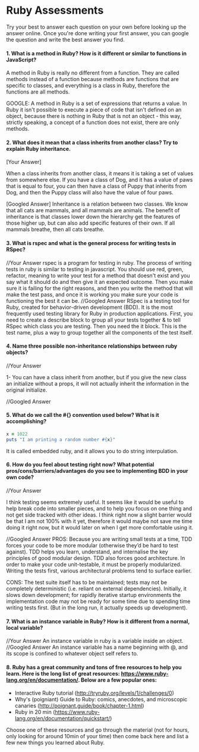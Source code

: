 # Ruby Assessments

Try your best to answer each question on your own before looking up the answer online. Once you're done writing your first answer, you can google the question and write the best answer you find.


#### 1. What is a method in Ruby? How is it different or similar to functions in JavaScript?

A method in Ruby is really no different from a function. They are called methods instead of a function because methods are functions that are specific to classes, and everything is a class in Ruby, therefore the functions are all methods.

GOOGLE:
A method in Ruby is a set of expressions that returns a value. In Ruby it isn't possible to execute a piece of code that isn't defined on an object, because there is nothing in Ruby that is not an object - this way, strictly speaking, a concept of a function does not exist, there are only methods.

#### 2. What does it mean that a class inherits from another class? Try to explain Ruby inheritance. 


[Your Answer]

When a class inherits from another class, it means it is taking a set of values from somewhere else. If you have a class of Dog, and it has a value of paws that is equal to four, you can then have a class of Puppy that inherits from Dog, and then the Puppy class will also have the value of four paws.

[Googled Answer]
Inheritance is a relation between two classes. We know that all cats are mammals, and all mammals are animals. The benefit of inheritance is that classes lower down the hierarchy get the features of those higher up, but can also add specific features 
of their own. If all mammals breathe, then all cats breathe.

#### 3. What is rspec and what is the general process for writing tests in RSpec?

//Your Answer
rspec is a program for testing in ruby. The process of writing tests in ruby is similar to testing in javascript. You should use red, green, refactor, meaning to write your test for a method that doesn't exist and you say what it should do and then give it an expected outcome. Then you make sure it is failing for the right reasons, and then you write the method that will make the test pass, and once it is working you make sure your code is functioning the best it can be.
//Googled Answer
RSpec is a testing tool for Ruby, created for behavior-driven development (BDD). It is the most frequently used testing library for Ruby in production applications. First, you need to create a describe block to group all your tests together & to tell RSpec which class you are testing. Then you need the it block. This is the test name, plus a way to group together all the components of the test itself.

#### 4. Name three possible non-inheritance relationships between ruby objects? 

//Your Answer

1- You can have a class inherit from another, but if you give the new class an initialize without a props, it will not actually inherit the information in the original initialize.

//Googled Answer


#### 5. What do we call the #{} convention used below? What is it accomplishing?

```ruby
x = 1022
puts "I am printing a random number #{x}"
```
It is called embedded ruby, and it allows you to do string interpulation. 

#### 6. How do you feel about testing right now? What potential pros/cons/barriers/advantages do you see to implementing BDD in your own code?

//Your Answer

I think testing seems extremely useful. It seems like it would be useful to help break code into smaller pieces, and to help you focus on one thing and not get side tracked with other ideas. I think right now a slight barrier would be that I am not 100% with it yet, therefore it would maybe not save me time doing it right now, but it would later on when I get more comfortable using it. 

//Googled Answer
PROS: Because you are writing small tests at a time, TDD forces your code to be more modular (otherwise they’d be hard to test against). TDD helps you learn, understand, and internalise the key principles of good modular design. TDD also forces good architecture. In order to make your code unit-testable, it must be properly modularized. Writing the tests first, various architectural problems tend to surface earlier.

CONS: The test suite itself has to be maintained; tests may not be completely deterministic (i.e. reliant on external dependencies). Initially, it slows down development; for rapidly iterative startup environments the implementation code may not be ready for some time due to spending time writing tests first. (But in the long run, it actually speeds up development).

#### 7. What is an instance variable in Ruby? How is it different from a normal, local variable?

//Your Answer
An instance variable in ruby is a variable inside an object. 
//Googled Answer
An instance variable has a name beginning with @, and its scope is confined to whatever object self refers to.

#### 8. Ruby has a great community and tons of free resources to help you learn. Here is the long list of great resources: https://www.ruby-lang.org/en/documentation/. Below are a few popular ones:
- Interactive Ruby tutorial (http://tryruby.org/levels/1/challenges/0)
- Why's (poigniant) Guide to Ruby: comics, anecdotes, and microscopic canaries (http://poignant.guide/book/chapter-1.html)
- Ruby in 20 min (https://www.ruby-lang.org/en/documentation/quickstart/)


Choose one of these resources and go through the material (not for hours, only looking for around 10min of your time) then come back here and list a few new things you learned about Ruby.
